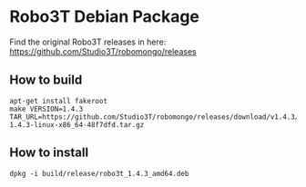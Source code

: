 # Robo3T Debian Package

Find the original Robo3T releases in here: https://github.com/Studio3T/robomongo/releases

## How to build

    apt-get install fakeroot
    make VERSION=1.4.3 TAR_URL=https://github.com/Studio3T/robomongo/releases/download/v1.4.3/robo3t-1.4.3-linux-x86_64-48f7dfd.tar.gz
    
## How to install

    dpkg -i build/release/robo3t_1.4.3_amd64.deb
